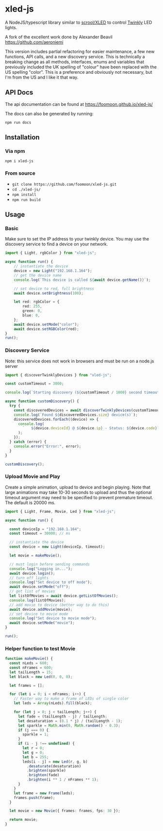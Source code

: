 # xled-js

A NodeJS/typescript library similar to [scrool/XLED](https://github.com/scrool/xled) to control [Twinkly](https://twinkly.com/) LED lights.

A fork of the excellent work done by Alexander Beavil https://github.com/aeroniemi

This version includes partial refactoring for easier maintenance, a few new functions, API calls, and a new discovery service.  This is technically a breaking change as all methods, interfaces, enums and variables that previously included the UK spelling of "colour" have been replaced with the US spelling "color".  This is a preference and obviously not necessary, but I'm from the US and I like it that way.

## API Docs

The api documentation can be found at https://foomoon.github.io/xled-js/

The docs can also be generated by running:

`npm run docs`

## Installation

### Via npm

`npm i xled-js`

### From source

- `git clone https://github.com/foomoon/xled-js.git`
- `cd ./xled-js/`
- `npm install`
- `npm run build`

## Usage

### Basic
Make sure to set the IP address to your twinkly device.  You may use the discovery service to find a device on your network.
```ts
import { Light, rgbColor } from "xled-js";

async function run() {
	// instantiate the device
	device = new Light("192.168.1.164");
	// get the device name
	console.log(`This device is called ${await device.getName()}`);

	// set device to red, full brightness
	await device.setBrightness(100);

	let red: rgbColor = {
		red: 255,
		green: 0,
		blue: 0,
	};
	await device.setMode("color");
	await device.setRGBColor(red);
}
run();
```

### Discovery Service
Note: this service does not work in browsers and must be run on a node.js server
```ts
import { discoverTwinklyDevices } from "xled-js";

const customTimeout = 3000;

console.log(`Starting discovery (${customTimeout / 1000} second timeout)...`);

async function customDiscovery() {
  try {
    const discoveredDevices = await discoverTwinklyDevices(customTimeout);
    console.log(`Found ${discoveredDevices.size} device(s)`);
    discoveredDevices.forEach((device) => {
      console.log(
        `   ${device.deviceId} @ ${device.ip} - Status: ${device.code}`
      );
    });
  } catch (error) {
    console.error("Error:", error);
  }
}

customDiscovery();
```

### Upload Movie and Play
Create a simple animation, upload to device and begin playing.  Note that large animations may take 10-30 seconds to upload and thus the optional timeout argument may need to be specified to prevent premature timeout.  The default is 20000 ms. 
```ts
import { Light, Frame, Movie, Led } from "xled-js";

async function run() {

  const deviceIp = "192.168.1.164";
  const timeout = 30000; // ms

  // instantiate the device
  const device = new Light(deviceIp, timeout);

  let movie = makeMovie();

  // must login before sending commands
  console.log("Logging in...");
  await device.login();
  // turn off lights
  console.log("Set device to off mode");
  await device.setMode("off");
  // get list of movies
  let listOfMovies = await device.getListOfMovies();
  console.log(listOfMovies);
  // add movie to device (better way to do this)
  await device.addMovie(movie);
  // set device to movie mode
  console.log("Set device to movie mode");
  await device.setMode("movie");
}

run();
```

### Helper function to test Movie
```ts
function makeMovie() {
  const nLeds = 600;
  const nFrames = 600;
  let tailLength = 15;
  let black = new Led(0, 0, 0);

  let frames = [];

  for (let i = 0; i < nFrames; i++) {
    // Faster way to make a frame of LEDs of single color
    let leds = Array(nLeds).fill(black);

    for (let j = 0; j < tailLength; j++) {
      let fade = (tailLength - j) / tailLength;
      let desaturation = (0.1 * j) / (tailLength - 1);
      let sparkle = Math.min(0, Math.random() - 0.3);
      if (j === 0) {
        sparkle = 1;
      }
      if (i - j !== undefined) {
        let r = 0;
        let g = 0;
        let b = 255;
        leds[i - j] = new Led(r, g, b)
          .desaturate(desaturation)
          .brighten(sparkle)
          .brighten(fade)
          .brighten(i ** 1 / nFrames ** 1);
      }
    }
    let frame = new Frame(leds);
    frames.push(frame);
  }

  let movie = new Movie({ frames: frames, fps: 30 });

  return movie;
}

```
